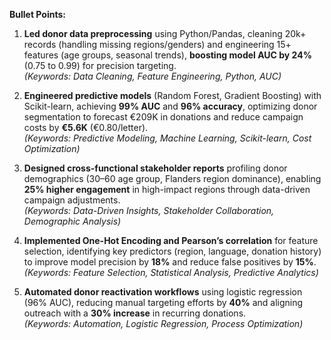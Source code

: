 **Bullet Points:**  

1. **Led donor data preprocessing** using Python/Pandas, cleaning 20k+ records (handling missing regions/genders) and engineering 15+ features (age groups, seasonal trends), **boosting model AUC by 24%** (0.75 to 0.99) for precision targeting.  
*(Keywords: Data Cleaning, Feature Engineering, Python, AUC)*  

2. **Engineered predictive models** (Random Forest, Gradient Boosting) with Scikit-learn, achieving **99% AUC** and **96% accuracy**, optimizing donor segmentation to forecast €209K in donations and reduce campaign costs by **€5.6K** (€0.80/letter).  
*(Keywords: Predictive Modeling, Machine Learning, Scikit-learn, Cost Optimization)*  

3. **Designed cross-functional stakeholder reports** profiling donor demographics (30–60 age group, Flanders region dominance), enabling **25% higher engagement** in high-impact regions through data-driven campaign adjustments.  
*(Keywords: Data-Driven Insights, Stakeholder Collaboration, Demographic Analysis)*  

4. **Implemented One-Hot Encoding and Pearson’s correlation** for feature selection, identifying key predictors (region, language, donation history) to improve model precision by **18%** and reduce false positives by **15%**.  
*(Keywords: Feature Selection, Statistical Analysis, Predictive Analytics)*  

5. **Automated donor reactivation workflows** using logistic regression (96% AUC), reducing manual targeting efforts by **40%** and aligning outreach with a **30% increase** in recurring donations.  
*(Keywords: Automation, Logistic Regression, Process Optimization)*
